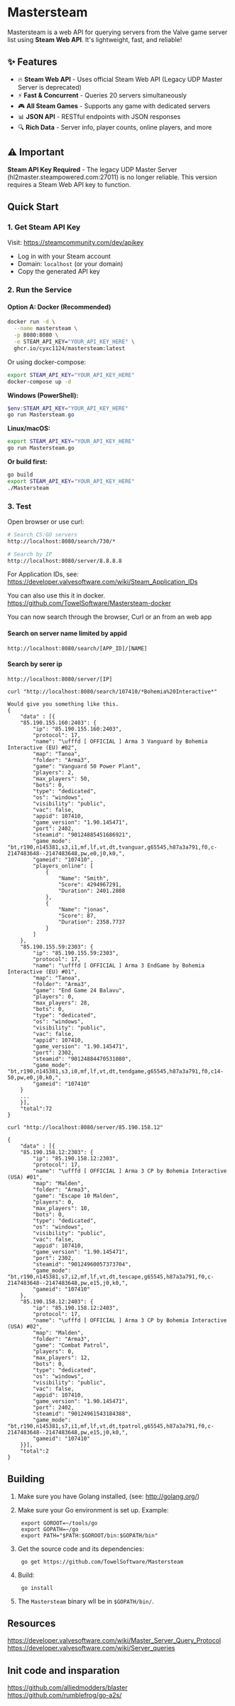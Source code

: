 Mastersteam
=======

Mastersteam is a web API for querying servers from the Valve game server list using **Steam Web API**. 
It's lightweight, fast, and reliable!

## ✨ Features

- 🔥 **Steam Web API** - Uses official Steam Web API (Legacy UDP Master Server is deprecated)
- ⚡ **Fast & Concurrent** - Queries 20 servers simultaneously
- 🎮 **All Steam Games** - Supports any game with dedicated servers
- 📊 **JSON API** - RESTful endpoints with JSON responses
- 🔍 **Rich Data** - Server info, player counts, online players, and more

## ⚠️ Important

**Steam API Key Required** - The legacy UDP Master Server (hl2master.steampowered.com:27011) is no longer reliable. 
This version requires a Steam Web API key to function.

Quick Start
-----------

### 1. Get Steam API Key

Visit: https://steamcommunity.com/dev/apikey
- Log in with your Steam account
- Domain: `localhost` (or your domain)
- Copy the generated API key

### 2. Run the Service

#### Option A: Docker (Recommended)

```bash
docker run -d \
  --name mastersteam \
  -p 8080:8080 \
  -e STEAM_API_KEY="YOUR_API_KEY_HERE" \
  ghcr.io/cyxc1124/mastersteam:latest
```

Or using docker-compose:
```bash
export STEAM_API_KEY="YOUR_API_KEY_HERE"
docker-compose up -d
```

**Windows (PowerShell):**
```powershell
$env:STEAM_API_KEY="YOUR_API_KEY_HERE"
go run Mastersteam.go
```

**Linux/macOS:**
```bash
export STEAM_API_KEY="YOUR_API_KEY_HERE"
go run Mastersteam.go
```

**Or build first:**
```bash
go build
export STEAM_API_KEY="YOUR_API_KEY_HERE"
./Mastersteam
```

### 3. Test

Open browser or use curl:
```bash
# Search CS:GO servers
http://localhost:8080/search/730/*

# Search by IP
http://localhost:8080/server/8.8.8.8
```

For Application IDs, see: https://developer.valvesoftware.com/wiki/Steam_Application_IDs

You can also use this it in docker.
https://github.com/TowelSoftware/Mastersteam-docker

You can now search through the browser, Curl or an from an web app

#### Search on server name limited by appid
`http://localhost:8080/search/[APP_ID]/[NAME]`

#### Search by serer ip
`http://localhost:8080/server/[IP]`

```
curl "http://localhost:8080/search/107410/*Bohemia%20Interactive*"

Would give you something like this.
{
	"data" : [{
	"85.190.155.160:2403": {
		"ip": "85.190.155.160:2403",
		"protocol": 17,
		"name": "\ufffd [ OFFICIAL ] Arma 3 Vanguard by Bohemia Interactive (EU) #02",
		"map": "Tanoa",
		"folder": "Arma3",
		"game": "Vanguard 50 Power Plant",
		"players": 2,
		"max_players": 50,
		"bots": 0,
		"type": "dedicated",
		"os": "windows",
		"visibility": "public",
		"vac": false,
		"appid": 107410,
		"game_version": "1.90.145471",
		"port": 2402,
		"steamid": "90124885451686921",
		"game_mode": "bt,r190,n145381,s3,i1,mf,lf,vt,dt,tvanguar,g65545,h87a3a791,f0,c-2147483648--2147483648,pw,e0,j0,k0,",
		"gameid": "107410",
		"players_online": [
			{
				"Name": "Smith",
				"Score": 4294967291,
				"Duration": 2401.2808
			},
			{
				"Name": "jonas",
				"Score": 87,
				"Duration": 2358.7737
			}
		]
	},
	"85.190.155.59:2303": {
		"ip": "85.190.155.59:2303",
		"protocol": 17,
		"name": "\ufffd [ OFFICIAL ] Arma 3 EndGame by Bohemia Interactive (EU) #01",
		"map": "Tanoa",
		"folder": "Arma3",
		"game": "End Game 24 Balavu",
		"players": 0,
		"max_players": 28,
		"bots": 0,
		"type": "dedicated",
		"os": "windows",
		"visibility": "public",
		"vac": false,
		"appid": 107410,
		"game_version": "1.90.145471",
		"port": 2302,
		"steamid": "90124884470531080",
		"game_mode": "bt,r190,n145381,s3,i0,mf,lf,vt,dt,tendgame,g65545,h87a3a791,f0,c14-50,pw,e0,j0,k0,",
		"gameid": "107410"
	}
	...
	}],
	"total":72
}
```

```
curl "http://localhost:8080/server/85.190.158.12"

{
	"data" : [{
	"85.190.158.12:2303": {
		"ip": "85.190.158.12:2303",
		"protocol": 17,
		"name": "\ufffd [ OFFICIAL ] Arma 3 CP by Bohemia Interactive (USA) #01",
		"map": "Malden",
		"folder": "Arma3",
		"game": "Escape 10 Malden",
		"players": 0,
		"max_players": 10,
		"bots": 0,
		"type": "dedicated",
		"os": "windows",
		"visibility": "public",
		"vac": false,
		"appid": 107410,
		"game_version": "1.90.145471",
		"port": 2302,
		"steamid": "90124960057373704",
		"game_mode": "bt,r190,n145381,s7,i2,mf,lf,vt,dt,tescape,g65545,h87a3a791,f0,c-2147483648--2147483648,pw,e15,j0,k0,",
		"gameid": "107410"
	},
	"85.190.158.12:2403": {
		"ip": "85.190.158.12:2403",
		"protocol": 17,
		"name": "\ufffd [ OFFICIAL ] Arma 3 CP by Bohemia Interactive (USA) #02",
		"map": "Malden",
		"folder": "Arma3",
		"game": "Combat Patrol",
		"players": 0,
		"max_players": 12,
		"bots": 0,
		"type": "dedicated",
		"os": "windows",
		"visibility": "public",
		"vac": false,
		"appid": 107410,
		"game_version": "1.90.145471",
		"port": 2402,
		"steamid": "90124961543184388",
		"game_mode": "bt,r190,n145381,s7,i1,mf,lf,vt,dt,tpatrol,g65545,h87a3a791,f0,c-2147483648--2147483648,pw,e15,j0,k0,",
		"gameid": "107410"
	}}],
	"total":2
}

```

Building
--------

1. Make sure you have Golang installed, (see: http://golang.org/)
2. Make sure your Go environment is set up. Example:

        export GOROOT=~/tools/go
        export GOPATH=~/go
        export PATH="$PATH:$GOROOT/bin:$GOPATH/bin"

3. Get the source code and its dependencies:

        go get https://github.com/TowelSoftware/Mastersteam

4. Build:

        go install

5. The `Mastersteam` binary wll be in `$GOPATH/bin/`.

Resources
---------
https://developer.valvesoftware.com/wiki/Master_Server_Query_Protocol \
https://developer.valvesoftware.com/wiki/Server_queries

Init code and insparation
---------
https://github.com/alliedmodders/blaster \
https://github.com/rumblefrog/go-a2s/
